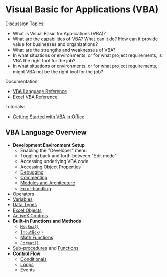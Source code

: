 # Visual Basic for Applications (VBA)

Discussion Topics:

  + What is Visual Basic for Applications (VBA)?
  + What are the capabilities of VBA? What can it do? How can it provide value for businesses and organizations?
  + What are the strengths and weaknesses of VBA?
  + In what situations or environments, or for what project requirements, is VBA the right tool for the job?
  + In what situations or environments, or for what project requirements, might VBA not be the right tool for the job?

Documentation:

  + [VBA Language Reference](https://msdn.microsoft.com/en-us/vba/vba-language-reference)
  + [Excel VBA Reference](https://msdn.microsoft.com/en-us/vba/vba-excel)

Tutorials:

  + [Getting Started with VBA in Office](https://msdn.microsoft.com/en-us/vba/office-shared-vba/articles/getting-started-with-vba-in-office)

## VBA Language Overview

  + **Development Environment Setup**
    + Enabling the "Developer" menu
    + Toggling back and forth between "Edit mode"
    + Accessing underlying VBA code
    + Accessing Object Properties
    + [Debugging](debugging.md)
    + [Commenting](comments.md)
    + [Modules and Architecture](modules.md)
    + [Error-handling](error-handling.md)
  + [Operators](https://msdn.microsoft.com/en-us/library/aa338163.aspx)
  + [Variables](variables.md)
  + [Data Types](datatypes.md)
  + [Excel Objects](excel-objects.md)
  + [ActiveX Controls](activex-controls.md)
  + **Built-in Functions and Methods**
    + [`MsgBox()`](functions/msg-box.md)
    + [`InputBox()`](functions/input-box.md)
    + [Math Functions](https://msdn.microsoft.com/en-us/library/aa445143.aspx)
    + [`Format()`](https://msdn.microsoft.com/en-us/vba/language-reference-vba/articles/format-function-visual-basic-for-applications)
  + [Sub-procedures](sub-procedures.md) and [Functions](functions.md)
  + **Control Flow**
    + [Conditionals](conditionals.md)
    + [Loops](loops.md)
    + Events
